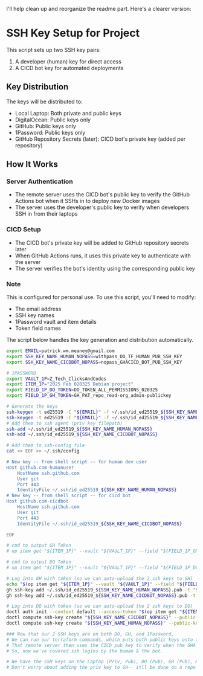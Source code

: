 I'll help clean up and reorganize the readme part. Here's a clearer version:

# SSH Key Setup for Project

This script sets up two SSH key pairs:

1. A developer (human) key for direct access
2. A CICD bot key for automated deployments

## Key Distribution

The keys will be distributed to:

- Local Laptop: Both private and public keys
- DigitalOcean: Public keys only
- GitHub: Public keys only
- 1Password: Public keys only
- GitHub Repository Secrets (later): CICD bot's private key (added per repository)

## How It Works

### Server Authentication

- The remote server uses the CICD bot's public key to verify the GitHub Actions bot when it SSHs in to deploy new Docker images
- The server uses the developer's public key to verify when developers SSH in from their laptops

### CICD Setup

- The CICD bot's private key will be added to GitHub repository secrets later
- When GitHub Actions runs, it uses this private key to authenticate with the server
- The server verifies the bot's identity using the corresponding public key

### Note

This is configured for personal use. To use this script, you'll need to modify:

- The email address
- SSH key names
- 1Password vault and item details
- Token field names

The script below handles the key generation and distribution automatically.

```bash
export EMAIL=patrick.wm.meaney@gmail.com
export SSH_KEY_NAME_HUMAN_NOPASS=withpass_DO_TF_HUMAN_PUB_SSH_KEY
export SSH_KEY_NAME_CICDBOT_NOPASS=nopass_GHACICD_BOT_PUB_SSH_KEY

# 1PASSWORD
export VAULT_1P=Z_Tech_ClicksAndCodes
export ITEM_1P="2025 Feb 020325 Debian project"
export FIELD_1P_DO_TOKEN=DO_TOKEN_ALL_PERMISSIONS_020325
export FIELD_1P_GH_TOKEN=GH_PAT_repo_read-org_admin-publickey

# Generate the keys
ssh-keygen -t ed25519 -C "${EMAIL}" -f ~/.ssh/id_ed25519_${SSH_KEY_NAME_HUMAN_NOPASS} -N ""
ssh-keygen -t ed25519 -C "${EMAIL}" -f ~/.ssh/id_ed25519_${SSH_KEY_NAME_CICDBOT_NOPASS} -N ""
# Add them to ssh agent (priv key filepath)
ssh-add ~/.ssh/id_ed25519_${SSH_KEY_NAME_HUMAN_NOPASS}
ssh-add ~/.ssh/id_ed25519_${SSH_KEY_NAME_CICDBOT_NOPASS}

# Add them to ssh-config file
cat << EOF >> ~/.ssh/config

# New key -- from shell script -- for human dev user
Host github.com-humanuser
    HostName ssh.github.com
    User git
    Port 443
    IdentityFile ~/.ssh/id_ed25519_${SSH_KEY_NAME_HUMAN_NOPASS}
# New key -- from shell script -- for cicd bot
Host github.com-cicdbot
    HostName ssh.github.com
    User git
    Port 443
    IdentityFile ~/.ssh/id_ed25519_${SSH_KEY_NAME_CICDBOT_NOPASS}

EOF

# cmd to output GH Token
# op item get "${ITEM_1P}" --vault "${VAULT_1P}" --field "${FIELD_1P_GH_TOKEN}"

# cmd to output DO Token
# op item get "${ITEM_1P}" --vault "${VAULT_1P}" --field "${FIELD_1P_DO_TOKEN}"

# Log into GH with token (so we can auto-upload the 2 ssh keys to GH)
echo "$(op item get "${ITEM_1P}" --vault "${VAULT_1P}" --field "${FIELD_1P_GH_TOKEN}")" | gh auth login --with-token
gh ssh-key add ~/.ssh/id_ed25519_${SSH_KEY_NAME_HUMAN_NOPASS}.pub -t "${SSH_KEY_NAME_HUMAN_NOPASS}"
gh ssh-key add ~/.ssh/id_ed25519_${SSH_KEY_NAME_CICDBOT_NOPASS}.pub -t "${SSH_KEY_NAME_CICDBOT_NOPASS}"

# Log into DO with token (so we can auto-upload the 2 ssh keys to DO)
doctl auth init --context default --access-token "$(op item get "${ITEM_1P}" --vault "${VAULT_1P}" --field "${FIELD_1P_DO_TOKEN}")"
doctl compute ssh-key create "${SSH_KEY_NAME_CICDBOT_NOPASS}" --public-key "$(cat ~/.ssh/id_ed25519_${SSH_KEY_NAME_CICDBOT_NOPASS}.pub)"
doctl compute ssh-key create "${SSH_KEY_NAME_HUMAN_NOPASS}" --public-key "$(cat ~/.ssh/id_ed25519_${SSH_KEY_NAME_HUMAN_NOPASS}.pub)"

### Now that our 2 SSH keys are on both DO, GH, and 1Password,
# We can run our terraform commands, which puts both public keys onto the remote server it builds.
# That remote server then uses the CICD pub key to verify when the GHA CICD Bot uses ssh to login our server to deploy a new docker image to it.  We'll eventually upload the private ssh key for the CICD Bot to the Github Repo where we'll setup CICD.  Since the Bot will use that private key to try to ssh in-- which it will be able to do, assuming the server can verify its identity with the public key.  So, that's why we need Tf to put the public key on the server (note-- I think by adding it to DO, it may be done automatically as well-- not 100% sure on that).  With the Human SSH key-- we add have TF add that to the server, so the server can verify me (the developer) when I ssh in from my laptop.
# So, now we've covered ssh logins by the human & the bot.

# We have the SSH keys on the Laptop (Priv, Pub), DO (Pub), GH (Pub), & 1P (Pub).  And later, GH ([Priv, in Repo Secrets] & Pub)
# Don't worry about adding the priv key to GH-- itll be done on a repo by repo basis
```
